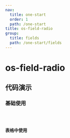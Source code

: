 ```yaml
---
nav:
  title: one-start
  order: 1
  path: /one-start
title: os-field-radio
group:
  title: fields
  path: /one-start/fields
---
```


# os-field-radio

## 代码演示

### 基础使用

<code src="../demos/field-radio/simple.tsx" />

### 表格中使用

<code src="../demos/field-radio/in-table.tsx" />

<API exports='["Settings"]' src="../components/fields/radio.tsx"></API>
